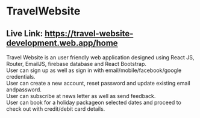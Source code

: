 # TravelWebsite

## Live Link: https://travel-website-development.web.app/home


Travel Website is an user friendly web application designed using React JS, Router, EmailJS, firebase database and React Bootstrap. <br/>
User can sign up as well as sign in with email/mobile/facebook/google credentials. <br/>
User can create a new account, reset password and update existing email andpassword. <br/>
User can subscribe at news letter as well as send feedback. <br/>
User can book for a holiday packageon selected dates and proceed to check out with credit/debit card details.
